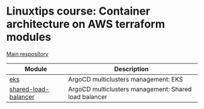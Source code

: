 # Linuxtips course: Container architecture on AWS terraform modules

[Main respository](https://github.com/ssorato/linuxtips-aws-container-architecture)

| Module                                | Description                                           |
|---------------------------------------|-------------------------------------------------------|
| [eks](eks/README.md)                  | ArgoCD multiclusters management: EKS                  |
| [shared-load-balancer](eks/README.md) | ArgoCD multiclusters management: Shared load balancer |
